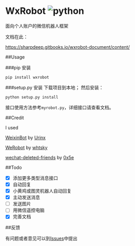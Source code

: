 ﻿# WxRobot ![python](https://img.shields.io/badge/python-3.4-ff69b4.svg)
面向个人账户的微信机器人框架

文档在此：

https://sharpdeep.gitbooks.io/wxrobot-document/content/

##Usage

###pip 安装
```
pip install wxrobot
```

###setup.py 安装
下载项目到本地；
然后安装：
```
python setup.py install
```

接口使用方法参考`myrobot.py`，详细接口请查看文档。

##Credit

I used  

[WeixinBot](https://github.com/Urinx/WeixinBot) by [Urinx](https://github.com/Urinx)   

[WeRobot](https://github.com/whtsky/WeRoBot) by [whtsky](https://github.com/whtsky)

[wechat-deleted-friends](https://github.com/0x5e/wechat-deleted-friends) by [0x5e](https://github.com/0x5e)


##Todo
- [x] 添加更多类型消息接口
- [x] 自动回复
- [x] 小黄鸡或图灵机器人自动回复
- [x] 主动发送消息
- [ ] 发送图片
- [ ] 用微信遥控电脑
- [x] 完善文档

##反馈

有问题或者意见可以到[Issues](https://github.com/sharpdeep/WxRobot/issues)中提出


